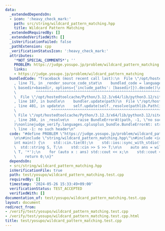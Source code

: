 ```yaml
---
data:
  _extendedDependsOn:
  - icon: ':heavy_check_mark:'
    path: src/string/wildcard_pattern_matching.hpp
    title: Wildcard Pattern Matching
  _extendedRequiredBy: []
  _extendedVerifiedWith: []
  _isVerificationFailed: false
  _pathExtension: cpp
  _verificationStatusIcon: ':heavy_check_mark:'
  attributes:
    '*NOT_SPECIAL_COMMENTS*': ''
    PROBLEM: https://judge.yosupo.jp/problem/wildcard_pattern_matching
    links:
    - https://judge.yosupo.jp/problem/wildcard_pattern_matching
  bundledCode: "Traceback (most recent call last):\n  File \"/opt/hostedtoolcache/Python/3.12.3/x64/lib/python3.12/site-packages/onlinejudge_verify/documentation/build.py\"\
    , line 71, in _render_source_code_stat\n    bundled_code = language.bundle(stat.path,\
    \ basedir=basedir, options={'include_paths': [basedir]}).decode()\n          \
    \         ^^^^^^^^^^^^^^^^^^^^^^^^^^^^^^^^^^^^^^^^^^^^^^^^^^^^^^^^^^^^^^^^^^^^^^^^^^^^^^^^^\n\
    \  File \"/opt/hostedtoolcache/Python/3.12.3/x64/lib/python3.12/site-packages/onlinejudge_verify/languages/cplusplus.py\"\
    , line 187, in bundle\n    bundler.update(path)\n  File \"/opt/hostedtoolcache/Python/3.12.3/x64/lib/python3.12/site-packages/onlinejudge_verify/languages/cplusplus_bundle.py\"\
    , line 401, in update\n    self.update(self._resolve(pathlib.Path(included), included_from=path))\n\
    \                ^^^^^^^^^^^^^^^^^^^^^^^^^^^^^^^^^^^^^^^^^^^^^^^^^^^^^^^^^\n \
    \ File \"/opt/hostedtoolcache/Python/3.12.3/x64/lib/python3.12/site-packages/onlinejudge_verify/languages/cplusplus_bundle.py\"\
    , line 260, in _resolve\n    raise BundleErrorAt(path, -1, \"no such header\"\
    )\nonlinejudge_verify.languages.cplusplus_bundle.BundleErrorAt: string/wildcard_pattern_matching.hpp:\
    \ line -1: no such header\n"
  code: "#define PROBLEM \"https://judge.yosupo.jp/problem/wildcard_pattern_matching\"\
    \n\n#include \"string/wildcard_pattern_matching.hpp\"\n#include <iostream>\n\n\
    int main() {\n    std::cin.tie(0);\n    std::ios::sync_with_stdio(false);\n  \
    \  std::string S, T;\n    std::cin >> S >> T;\n\n    auto ans = wildcard_pattern_matching(S,\
    \ T, '*');\n    for (auto x : ans) std::cout << x;\n    std::cout << \"\\n\";\n\
    \    return 0;\n}"
  dependsOn:
  - src/string/wildcard_pattern_matching.hpp
  isVerificationFile: true
  path: test/yosupo/wildcard_pattern_matching.test.cpp
  requiredBy: []
  timestamp: '2024-05-26 15:33:49+09:00'
  verificationStatus: TEST_ACCEPTED
  verifiedWith: []
documentation_of: test/yosupo/wildcard_pattern_matching.test.cpp
layout: document
redirect_from:
- /verify/test/yosupo/wildcard_pattern_matching.test.cpp
- /verify/test/yosupo/wildcard_pattern_matching.test.cpp.html
title: test/yosupo/wildcard_pattern_matching.test.cpp
---
```

